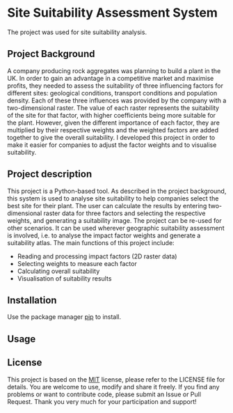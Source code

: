 # Site Suitability Assessment System
The project was used for site suitability analysis.


## Project Background
A company producing rock aggregates was planning to build a plant in the UK. In order to gain an advantage in a competitive market and maximise profits, they needed to assess the suitability of three influencing factors for different sites: geological conditions, transport conditions and population density. Each of these three influences was provided by the company with a two-dimensional raster. The value of each raster represents the suitability of the site for that factor, with higher coefficients being more suitable for the plant. However, given the different importance of each factor, they are multiplied by their respective weights and the weighted factors are added together to give the overall suitability. I developed this project in order to make it easier for companies to adjust the factor weights and to visualise suitability.


## Project description
This project is a Python-based tool. As described in the project background, this system is used to analyse site suitability to help companies select the best site for their plant. The user can calculate the results by entering two-dimensional raster data for three factors and selecting the respective weights, and generating a suitability image.  The project can be re-used for other scenarios. It can be used wherever geographic suitability assessment is involved, i.e. to analyse the impact factor weights and generate a suitability atlas. The main functions of this project include:
- Reading and processing impact factors (2D raster data)
- Selecting weights to measure each factor
- Calculating overall suitability
- Visualisation of suitability results


## Installation
Use the package manager [pip](https://pip.pypa.io/en/stable/) to install.

## Usage

## License
This project is based on the [MIT](https://choosealicense.com/licenses/mit/) license, please refer to the LICENSE file for details. You are welcome to use, modify and share it freely. If you find any problems or want to contribute code, please submit an Issue or Pull Request. Thank you very much for your participation and support!
